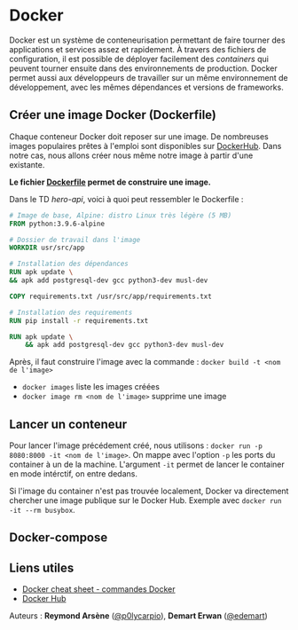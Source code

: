 # Docker

Docker est un système de conteneurisation permettant de faire tourner des applications et services assez et rapidement. À travers des fichiers de configuration, il est possible de déployer facilement des *containers* qui peuvent tourner ensuite dans des environnements de production. Docker permet aussi aux développeurs de travailler sur un même environnement de développement, avec les mêmes dépendances et versions de frameworks.

## Créer une image Docker (Dockerfile)

Chaque conteneur Docker doit reposer sur une image. De nombreuses images populaires prêtes à l'emploi sont disponibles sur [DockerHub](https://hub.docker.com/search?type=image). Dans notre cas, nous allons créer nous même notre image à partir d'une existante.

**Le fichier [Dockerfile](https://docs.docker.com/engine/reference/builder/) permet de construire une image.**

Dans le TD *hero-api*, voici à quoi peut ressembler le Dockerfile :

```dockerfile
# Image de base, Alpine: distro Linux très légère (5 MB)
FROM python:3.9.6-alpine

# Dossier de travail dans l'image
WORKDIR usr/src/app

# Installation des dépendances
RUN apk update \
&& apk add postgresql-dev gcc python3-dev musl-dev

COPY requirements.txt /usr/src/app/requirements.txt

# Installation des requirements
RUN pip install -r requirements.txt

RUN apk update \
    && apk add postgresql-dev gcc python3-dev musl-dev
```

Après, il faut construire l'image avec la commande : `docker build -t <nom de l'image>`

- `docker images` liste les images créées
- `docker image rm <nom de l'image>` supprime une image

## Lancer un conteneur

Pour lancer l'image précédement créé, nous utilisons : `docker run -p 8080:8000 -it <nom de l'image>`. On mappe avec l'option `-p` les ports du container à un de la machine. L'argument `-it` permet de lancer le container en mode intérctif, on entre dedans.

Si l'image du container n'est pas trouvée localement, Docker va directement chercher une image publique sur le Docker Hub. Exemple avec `docker run -it --rm busybox`.

## Docker-compose

## Liens utiles
- [Docker cheat sheet - commandes Docker](https://www.docker.com/sites/default/files/d8/2019-09/docker-cheat-sheet.pdf)
- [Docker Hub](https://hub.docker.com/)


Auteurs : **Reymond Arsène** ([@p0lycarpio](https://github.com/p0lycarpio)),  **Demart Erwan** ([@edemart](https://github.com/edemart))